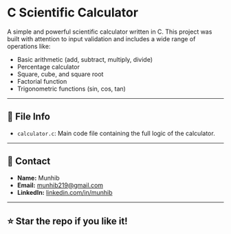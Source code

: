 # C Scientific Calculator

A simple and powerful scientific calculator written in C. This project was built with attention to input validation and includes a wide range of operations like:

- Basic arithmetic (add, subtract, multiply, divide)
- Percentage calculator
- Square, cube, and square root
- Factorial function
- Trigonometric functions (sin, cos, tan)

---

## 📂 File Info

- `calculator.c`: Main code file containing the full logic of the calculator.

---

## 📧 Contact

- **Name:** Munhib  
- **Email:** munhib219@gmail.com  
- **LinkedIn:** [linkedin.com/in/munhib](https://www.linkedin.com/feed/?trk=guest_homepage-basic_google-one-tap-submit)

---

## ⭐️ Star the repo if you like it!
